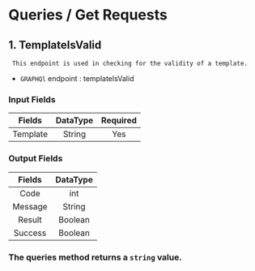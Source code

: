 # Queries / Get Requests


## 1. TemplateIsValid 

     This endpoint is used in checking for the validity of a template.

- `GRAPHQl` endpoint : templateIsValid

###  Input Fields
| Fields | DataType | Required |
|:---: | :---: | :----:|
| Template| String | Yes |



### Output Fields


| Fields | DataType |
|:---: | :---: |
| Code| int |
| Message | String |
| Result | Boolean |
| Success | Boolean |

### The queries method returns a `string` value.